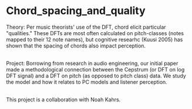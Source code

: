 # Chord_spacing_and_quality

Theory: Per music theorists' use of the DFT, chord elicit particular "qualities." These DFTs are most often calculated on pitch-classes (notes mapped to their 12 note names), but cognitive researhc (Kuusi 2005) has shown that the spacing of chords also impact perception. <br> <br>

Project: Borrowing from research in audio engineering, our initial paper made a methodological connection between the Cepstrum (or DFT on log DFT signal) and a DFT on pitch (as opposed to pitch class) data. We study the model and how it relates to PC models and listener perception. <br> <br>

This project is a collaboration with Noah Kahrs. 
